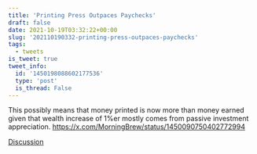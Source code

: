```yaml
---
title: 'Printing Press Outpaces Paychecks'
draft: false
date: 2021-10-19T03:32:22+00:00
slug: '202110190332-printing-press-outpaces-paychecks'
tags:
  - tweets
is_tweet: true
tweet_info:
  id: '1450198088602177536'
  type: 'post'
  is_thread: False
---
```




This possibly means that money printed is now more than money earned given that wealth increase of 1%er mostly comes from passive investment appreciation. <https://x.com/MorningBrew/status/1450090750402772994>

[Discussion](https://x.com/sytelus/status/1450198088602177536)
